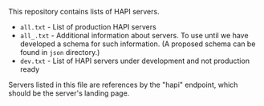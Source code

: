 This repository contains lists of HAPI servers.

* `all.txt` - List of production HAPI servers
* `all_.txt` - Additional information about servers. To use until we have developed a schema for such information. (A proposed schema can be found in `json` directory.)
* `dev.txt` - List of HAPI servers under development and not production ready

Servers listed in this file are references by the "hapi" endpoint, which should be the server's landing page.
